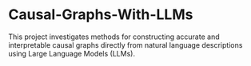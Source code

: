 # Causal-Graphs-With-LLMs
This project investigates methods for constructing accurate and interpretable causal graphs directly from natural language descriptions using Large Language Models (LLMs).
